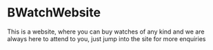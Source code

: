 # BWatchWebsite
This is a website, where you can buy watches of any kind and we are always here to attend to you, just jump into the site for more enquiries
